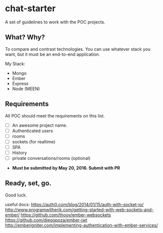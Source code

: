 # chat-starter
A set of guidelines to work with the POC projects.

## What? Why?
To compare and contrast technologies. You can use whatever stack you want, but it must be an end-to-end application.

My Stack:
- Mongo
- Ember
- Express
- Node
(MEEN)

## Requirements
All POC should meet the requirements on this list.
- [ ] An awesome project name.
- [ ] Authenticated users
- [ ] rooms
- [ ] sockets (for realtime)
- [ ] SPA
- [ ] History
- [ ] private conversations/rooms (optional)
- **Must be submitted by May 20, 2016. Submit with PR**

## Ready, set, go.
Good luck.

useful docs:
https://auth0.com/blog/2014/01/15/auth-with-socket-io/
http://www.programwitherik.com/getting-started-with-web-sockets-and-ember/
https://github.com/thoov/ember-websockets
https://github.com/diegopoza/ember-jwt
http://emberigniter.com/implementing-authentication-with-ember-services/
